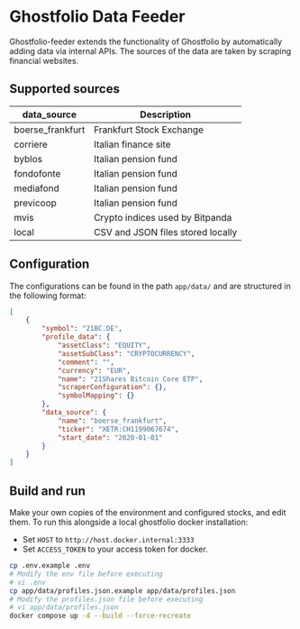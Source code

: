 # Ghostfolio Data Feeder

Ghostfolio-feeder extends the functionality of Ghostfolio by automatically adding data via internal APIs. The sources of the data are taken by scraping financial websites.

## Supported sources

| data_source      | Description                       |
|------------------|-----------------------------------|
| boerse_frankfurt | Frankfurt Stock Exchange          |
| corriere         | Italian finance site              |
| byblos           | Italian pension fund              |
| fondofonte       | Italian pension fund              |
| mediafond        | Italian pension fund              |
| previcoop        | Italian pension fund              |
| mvis             | Crypto indices used by Bitpanda   |
| local            | CSV and JSON files stored locally |

## Configuration

The configurations can be found in the path `app/data/` and are structured in the following format:

```json
[
    {
        "symbol": "21BC.DE",
        "profile_data": {
            "assetClass": "EQUITY",
            "assetSubClass": "CRYPTOCURRENCY",
            "comment": "",
            "currency": "EUR",
            "name": "21Shares Bitcoin Core ETP",
            "scraperConfiguration": {},
            "symbolMapping": {}
        },
        "data_source": {
            "name": "boerse_frankfurt",
            "ticker": "XETR:CH1199067674",
            "start_date": "2020-01-01"
        }
    }
]
```

## Build and run

Make your own copies of the environment and configured stocks, and edit them.
To run this alongside a local ghostfolio docker installation:

* Set `HOST` to `http://host.docker.internal:3333`
* Set `ACCESS_TOKEN` to your access token for docker.

```bash
cp .env.example .env
# Modify the env file before executing
# vi .env
cp app/data/profiles.json.example app/data/profiles.json
# Modify the profiles.json file before executing
# vi app/data/profiles.json
docker compose up -d --build --force-recreate
```
